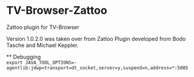 # TV-Browser-Zattoo
Zattoo plugin for TV-Browser

Version 1.0.2.0 was taken over from Zattoo Plugin developed from Bodo Tasche and Michael Keppler.

** Debugging  
``export JAVA_TOOL_OPTIONS=-agentlib:jdwp=transport=dt_socket,server=y,suspend=n,address=*:5005``
